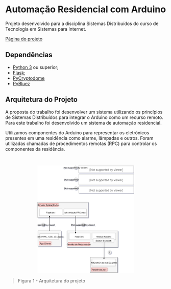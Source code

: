# Automação Residencial com Arduino

Projeto desenvolvido para a disciplina Sistemas Distribuídos do curso de Tecnologia em Sistemas para Internet.

[Página do projeto](https://guilhermedomith.github.io/Automacao_Residencial/)


## Dependências
- [Python 3](https://www.python.org/) ou superior;
- [Flask](http://flask.pocoo.org/);
- [PyCryptodome](https://pypi.org/project/pycryptodome/)
- [PyBluez](https://github.com/karulis/pybluez)


## Arquitetura do Projeto

A proposta do trabalho foi desenvolver um sistema utilizando os princípios de Sistemas Distribuídos para integrar o Arduino como um recurso remoto. Para este trabalho foi desenvolvido um sistema de automação residencial.

Utilizamos componentes do Arduino para representar os eletrônicos presentes em uma residência como alarme, lâmpadas e outros. Foram utilizadas chamadas de procedimentos remotas (RPC) para controlar os componentes da residência.


<p align="center" >
<img src="img/img01.svg" alt="Arquitetura do Projeto" width="60%" style="margin-top: 30px">

> Figura 1 \- Arquitetura do projeto
</p>
